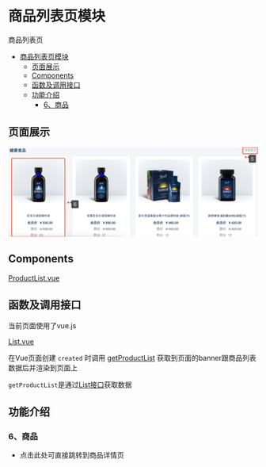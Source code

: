 # 商品列表页模块

  商品列表页
<!-- TOC -->

- [商品列表页模块](#商品列表页模块)
  - [页面展示](#页面展示)
  - [Components](#components)
  - [函数及调用接口](#函数及调用接口)
  - [功能介绍](#功能介绍)
    - [6、商品](#6商品)

<!-- /TOC -->
## 页面展示
![image](./images/home_list.png)

## Components
[ProductList.vue](https://gitlab.kyani.cn/kyani-inc/kyani-shop-pc/blob/master/src/views/product/components/ProductList.vue)

## 函数及调用接口
当前页面使用了vue.js

[List.vue](https://gitlab.kyani.cn/kyani-inc/kyani-shop-pc/blob/master/src/views/product/List.vue)

在Vue页面创建 `created` 时调用 [getProductList](https://gitlab.kyani.cn/kyani-inc/kyani-shop-pc/blob/master/src/views/product/List.vue#L45) 获取到页面的banner跟商品列表数据后并渲染到页面上

`getProductList`是通过[List接口](https://gitlab.kyani.cn/kyani-inc/kyani-shop-pc/blob/master/src/api/urls.js#L60)获取数据

## 功能介绍

### 6、商品 
  - 点击此处可直接跳转到商品详情页
